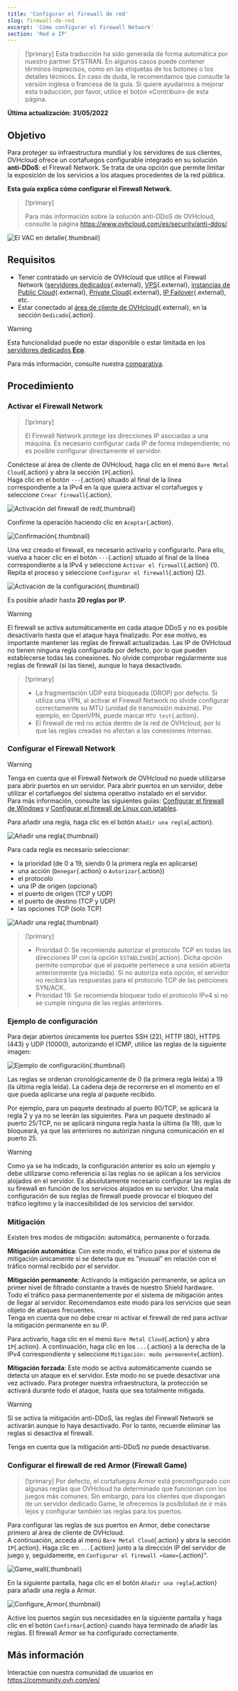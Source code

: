 ```yaml
---
title: 'Configurar el firewall de red'
slug: firewall-de-red
excerpt: 'Cómo configurar el Firewall Network'
section: 'Red e IP'
---
```


> [!primary]
> Esta traducción ha sido generada de forma automática por nuestro partner SYSTRAN. En algunos casos puede contener términos imprecisos, como en las etiquetas de los botones o los detalles técnicos. En caso de duda, le recomendamos que consulte la versión inglesa o francesa de la guía. Si quiere ayudarnos a mejorar esta traducción, por favor, utilice el botón «Contribuir» de esta página.
>

**Última actualización: 31/05/2022**

## Objetivo

Para proteger su infraestructura mundial y los servidores de sus clientes, OVHcloud ofrece un cortafuegos configurable integrado en su solución **anti-DDoS**: el Firewall Network. Se trata de una opción que permite limitar la exposición de los servicios a los ataques procedentes de la red pública.

**Esta guía explica cómo configurar el Firewall Network.**


> [!primary]
>
> Para más información sobre la solución anti-DDoS de OVHcloud, consulte la página <https://www.ovhcloud.com/es/security/anti-ddos/>.
> 

![El VAC en detalle](images/vac-inside.png){.thumbnail}


## Requisitos

- Tener contratado un servicio de OVHcloud que utilice el Firewall Network ([servidores dedicados](https://www.ovhcloud.com/es/bare-metal/){.external}, [VPS](https://www.ovhcloud.com/es/vps/){.external}, [instancias de Public Cloud](https://www.ovhcloud.com/es/public-cloud/){.external}, [Private Cloud](https://www.ovhcloud.com/es/enterprise/products/hosted-private-cloud/){.external}, [IP Failover](https://www.ovhcloud.com/en/bare-metal/ip/){.external}, etc.
- Estar conectado al [área de cliente de OVHcloud](https://ca.ovh.com/auth/?action=gotomanager&from=https://www.ovh.com/world/&ovhSubsidiary=ws){.external}, en la sección `Dedicado`{.action}.

> [!warning]
> Esta funcionalidad puede no estar disponible o estar limitada en los [servidores dedicados **Eco**](https://eco.ovhcloud.com/es/about/).
>
> Para más información, consulte nuestra [comparativa](https://eco.ovhcloud.com/es/compare/).

## Procedimiento

### Activar el Firewall Network

> [!primary]
>
> El Firewall Network protege las direcciones IP asociadas a una máquina. Es necesario configurar cada IP de forma independiente; no es posible configurar directamente el servidor.
> 

Conéctese al área de cliente de OVHcloud, haga clic en el menú `Bare Metal Cloud`{.action} y abra la sección `IP`{.action}.<br>
Haga clic en el botón `···`{.action} situado al final de la línea correspondiente a la IPv4 en la que quiera activar el cortafuegos y seleccione `Crear firewall`{.action}.

![Activación del firewall de red](images/firewall_creation2022.png){.thumbnail}

Confirme la operación haciendo clic en `Aceptar`{.action}.

![Confirmación](images/creationvalid_2020.png){.thumbnail}

Una vez creado el firewall, es necesario activarlo y configurarlo. Para ello, vuelva a hacer clic en el botón `···`{.action} situado al final de la línea correspondiente a la IPv4 y seleccione `Activar el firewall`{.action} (1). Repita el proceso y seleccione `Configurar el firewall`{.action} (2).

![Activación de la configuración](images/activationconfig.png){.thumbnail}

Es posible añadir hasta **20 reglas por IP**.

> [!warning]
>
> El firewall se activa automáticamente en cada ataque DDoS y no es posible desactivarlo hasta que el ataque haya finalizado. Por ese motivo, es importante mantener las reglas de firewall actualizadas.
> Las IP de OVHcloud no tienen ninguna regla configurada por defecto, por lo que pueden establecerse todas las conexiones.
> No olvide comprobar regularmente sus reglas de firewall (si las tiene), aunque lo haya desactivado.
> 


> [!primary]
>
> - La fragmentación UDP está bloqueada (DROP) por defecto. Si utiliza una VPN, al activar el Firewall Network no olvide configurar correctamente su MTU (unidad de transmisión máxima). Por ejemplo, en OpenVPN, puede marcar `MTU test`{.action}.
> - El firewall de red no actúa dentro de la red de OVHcloud, por lo que las reglas creadas no afectan a las conexiones internas.
>


### Configurar el Firewall Network

> [!warning]
> Tenga en cuenta que el Firewall Network de OVHcloud no puede utilizarse para abrir puertos en un servidor. Para abrir puertos en un servidor, debe utilizar el cortafuegos del sistema operativo instalado en el servidor.<br>
> Para más información, consulte las siguientes guías: [Configurar el firewall de Windows](https://docs.ovh.com/us/es/dedicated/firewall-windows/) y [Configurar el firewall de Linux con iptables](https://docs.ovh.com/us/es/dedicated/firewall-iptables/).
>

Para añadir una regla, haga clic en el botón `Añadir una regla`{.action}.

![Añadir una regla](images/ajoutregle1.png){.thumbnail}

Para cada regla es necesario seleccionar:

- la prioridad (de 0 a 19, siendo 0 la primera regla en aplicarse)
- una acción (`Denegar`{.action} o `Autorizar`{.action})
- el protocolo
- una IP de origen (opcional)
- el puerto de origen (TCP y UDP)
- el puerto de destino (TCP y UDP)
- las opciones TCP (solo TCP)

![Añadir una regla](images/ajoutregle4.png){.thumbnail}


> [!primary]
>
> - Prioridad 0: Se recomienda autorizar el protocolo TCP en todas las direcciones IP con la opción `ESTABLISHED`{.action}. Dicha opción permite comprobar que el paquete pertenece a una sesión abierta anteriormente (ya iniciada). Si no autoriza esta opción, el servidor no recibirá las respuestas para el protocolo TCP de las peticiones SYN/ACK.
> - Prioridad 19: Se recomienda bloquear todo el protocolo IPv4 si no se cumple ninguna de las reglas anteriores.
> 

### Ejemplo de configuración

Para dejar abiertos únicamente los puertos SSH (22), HTTP (80), HTTPS (443) y UDP (10000), autorizando el ICMP, utilice las reglas de la siguiente imagen:

![Ejemplo de configuración](images/exemple.png){.thumbnail}

Las reglas se ordenan cronológicamente de 0 (la primera regla leída) a 19 (la última regla leída). La cadena deja de recorrerse en el momento en el que pueda aplicarse una regla al paquete recibido.

Por ejemplo, para un paquete destinado al puerto 80/TCP, se aplicará la regla 2 y ya no se leerán las siguientes. Para un paquete destinado al puerto 25/TCP, no se aplicará ninguna regla hasta la última (la 19), que lo bloqueará, ya que las anteriores no autorizan ninguna comunicación en el puerto 25.

> [!warning]
> Como ya se ha indicado, la configuración anterior es solo un ejemplo y debe utilizarse como referencia si las reglas no se aplican a los servicios alojados en el servidor. Es absolutamente necesario configurar las reglas de su firewall en función de los servicios alojados en su servidor. Una mala configuración de sus reglas de firewall puede provocar el bloqueo del tráfico legítimo y la inaccesibilidad de los servicios del servidor.
>

### Mitigación

Existen tres modos de mitigación: automática, permanente o forzada.

**Mitigación automática**: Con este modo, el tráfico pasa por el sistema de mitigación únicamente si se detecta que es "inusual" en relación con el tráfico normal recibido por el servidor.

**Mitigación permanente**: Activando la mitigación permanente, se aplica un primer nivel de filtrado constante a través de nuestro Shield hardware.<br>
Todo el tráfico pasa permanentemente por el sistema de mitigación antes de llegar al servidor. Recomendamos este modo para los servicios que sean objeto de ataques frecuentes.<br>
Tenga en cuenta que no debe crear ni activar el firewall de red para activar la mitigación permanente en su IP.

Para activarlo, haga clic en el menú `Bare Metal Cloud`{.action} y abra `IP`{.action}. A continuación, haga clic en los `...`{.action} a la derecha de la IPv4 correspondiente y seleccione `Mitigación: modo permanente`{.action}.

**Mitigación forzada**: Este modo se activa automáticamente cuando se detecta un ataque en el servidor. Este modo no se puede desactivar una vez activado. Para proteger nuestra infraestructura, la protección se activará durante todo el ataque, hasta que sea totalmente mitigada.

> [!warning]
>
> Si se activa la mitigación anti-DDoS, las reglas del Firewall Network se activarán aunque lo haya desactivado. Por lo tanto, recuerde eliminar las reglas si desactiva el firewall.
> 
> Tenga en cuenta que la mitigación anti-DDoS no puede desactivarse.

### Configurar el firewall de red Armor (Firewall Game)

> [!primary]
> Por defecto, el cortafuegos Armor está preconfigurado con algunas reglas que OVHcloud ha determinado que funcionan con los juegos más comunes. Sin embargo, para los clientes que dispongan de un servidor dedicado Game, le ofrecemos la posibilidad de ir más lejos y configurar también las reglas para los puertos.
>

Para configurar las reglas de sus puertos en Armor, debe conectarse primero al área de cliente de OVHcloud.<br>
A continuación, acceda al menú `Bare Metal Cloud`{.action} y abra la sección `IP`{.action}. Haga clic en `...`{.action} junto a la dirección IP del servidor de juego y, seguidamente, en `Configurar el firewall «Game»`{.action}".

![Game_wall](images/GAMEwall2021.png){.thumbnail}

En la siguiente pantalla, haga clic en el botón `Añadir una regla`{.action} para añadir una regla a Armor.

![Configure_Armor](images/ConfigureArmor2021.png){.thumbnail}

Active los puertos según sus necesidades en la siguiente pantalla y haga clic en el botón `Confirmar`{.action} cuando haya terminado de añadir las reglas. El firewall Armor se ha configurado correctamente.

## Más información

Interactúe con nuestra comunidad de usuarios en <https://community.ovh.com/en/>